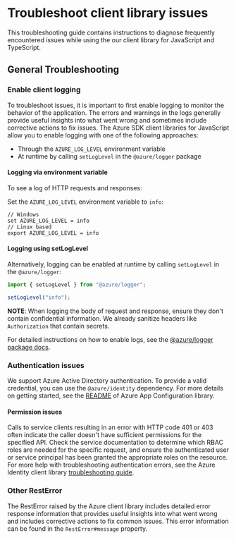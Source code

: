 # Troubleshoot client library issues

This troubleshooting guide contains instructions to diagnose frequently encountered issues while using the our client library for JavaScript and TypeScript.

## General Troubleshooting

### Enable client logging

To troubleshoot issues, it is important to first enable logging to monitor the
behavior of the application. The errors and warnings in the logs generally provide useful insights into what went wrong
and sometimes include corrective actions to fix issues. The Azure SDK client libraries for JavaScript allow you to enable logging with one of the following approaches:

- Through the `AZURE_LOG_LEVEL` environment variable
- At runtime by calling `setLogLevel` in the `@azure/logger` package

#### Logging via environment variable

To see a log of HTTP requests and responses:

Set the `AZURE_LOG_LEVEL` environment variable to `info`:

```text
// Windows
set AZURE_LOG_LEVEL = info
// Linux based
export AZURE_LOG_LEVEL = info
```

#### Logging using setLogLevel

Alternatively, logging can be enabled at runtime by calling `setLogLevel` in the `@azure/logger`:

```ts
import { setLogLevel } from "@azure/logger";

setLogLevel("info");
```

**NOTE**: When logging the body of request and response, ensure they don't contain confidential information. We already sanitize headers like `Authorization` that contain secrets.

For detailed instructions on how to enable logs, see the [@azure/logger package docs](https://github.com/Azure/azure-sdk-for-js/tree/main/sdk/core/logger).

### Authentication issues

We support Azure Active Directory authentication. To provide a valid credential, you can use the `@azure/identity` dependency. For more details on getting started, see the [README](https://github.com/Azure/azure-sdk-for-js/tree/main/sdk/#######) of Azure App Configuration library.

#### Permission issues

Calls to service clients resulting in an error with HTTP code 401 or 403 often indicate the caller doesn't have sufficient permissions for the specified API. Check the service documentation to determine which RBAC roles are needed for the specific request, and ensure the authenticated user or service principal has been granted the appropriate roles on the resource. For more help with troubleshooting authentication errors, see the Azure Identity client library [troubleshooting guide](https://github.com/Azure/azure-sdk-for-js/blob/main/sdk/identity/identity/TROUBLESHOOTING.md).

### Other RestError

The RestError raised by the Azure client library includes detailed error response information that provides useful insights into what went wrong and includes corrective actions to fix common issues. This error information can be found in the `RestError#message` property.
